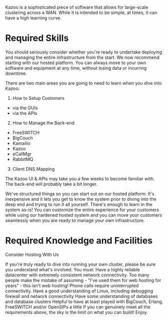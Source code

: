Kazoo is a sophisticated piece of software that allows for large-scale clustering across a WAN. While it is intended to be simple, at times, it can have a high learning curve.

# Required Skills

You should seriously consider whether you're ready to undertake deploying and managing the entire infrastructure from the start. We now recommend starting with our hosted platform. You can always move to your own software and equipment at any time, without losing data or incurring downtime.

There are two main areas you are going to need to learn when you dive into Kazoo:
1. How to Setup Customers
  * via the GUIs
  * via the APIs
2. How to Manage the Back-end
  * FreeSWITCH
  * BigCouch
  * Kamailio
  * Kazoo
  * eCallMgr
  * RabbitMQ
3. Client DNS Mapping

The Kazoo UI & APIs may take you a few weeks to become familiar with. The back-end will probably take a bit longer.

We've structured things so you can start out on our hosted platform. It's inexpensive and it lets you get to know the system prior to diving into the deep end and trying to run it all yourself. There's enough to learn in the system as-is! You can customize the entire experience for your customers while using our hardened hosted system and you can move your customers seamlessly when you are ready to manage your own infrastructure.

# Required Knowledge and Facilities
Consider Hosting With Us

If you're truly ready to dive into running your own cluster, please be sure you understand what's involved. You must:
Have a highly reliable datacenter with extremely consistent network connectivity. Too many people make the mistake of assuming - "I've used them for web hosting for years" - this isn't web hosting! Phone calls require uninterrupted connectivity.
Have a good understanding of Linux, including debugging firewall and network connectivity
Have some understanding of databases and database clusters
Helpful to have at least played with BigCouch, Erlang, FreeSWITCH and/or OpenSIPs a little
If you can genuinely meet all the requirements above, the sky is the limit on what you can build! Enjoy.
 
